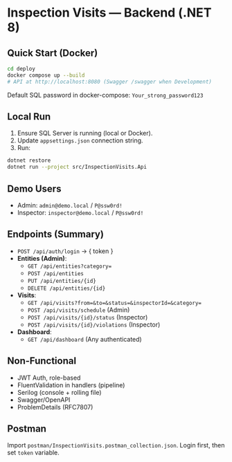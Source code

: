 # Inspection Visits — Backend (.NET 8)

## Quick Start (Docker)
```bash
cd deploy
docker compose up --build
# API at http://localhost:8080 (Swagger /swagger when Development)
```
Default SQL password in docker-compose: `Your_strong_password123`

## Local Run
1. Ensure SQL Server is running (local or Docker).
2. Update `appsettings.json` connection string.
3. Run:
```bash
dotnet restore
dotnet run --project src/InspectionVisits.Api
```

## Demo Users
- Admin: `admin@demo.local` / `P@ssw0rd!`
- Inspector: `inspector@demo.local` / `P@ssw0rd!`

## Endpoints (Summary)
- `POST /api/auth/login` → { token }
- **Entities (Admin)**:
  - `GET /api/entities?category=`
  - `POST /api/entities`
  - `PUT /api/entities/{id}`
  - `DELETE /api/entities/{id}`
- **Visits**:
  - `GET /api/visits?from=&to=&status=&inspectorId=&category=`
  - `POST /api/visits/schedule` (Admin)
  - `POST /api/visits/{id}/status` (Inspector)
  - `POST /api/visits/{id}/violations` (Inspector)
- **Dashboard**:
  - `GET /api/dashboard` (Any authenticated)

## Non-Functional
- JWT Auth, role-based
- FluentValidation in handlers (pipeline)
- Serilog (console + rolling file)
- Swagger/OpenAPI
- ProblemDetails (RFC7807)

## Postman
Import `postman/InspectionVisits.postman_collection.json`. Login first, then set `token` variable.
